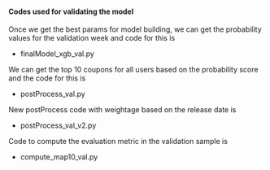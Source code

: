 #### Codes used for validating the model ####

Once we get the best params for model building, we can get the probability values for the validation week and code for this is
 * finalModel_xgb_val.py

We can get the top 10 coupons for all users based on the probability score and the code for this is
 * postProcess_val.py

New postProcess code with weightage based on the release date is 
 * postProcess_val_v2.py

Code to compute the evaluation metric in the validation sample is
 * compute_map10_val.py
